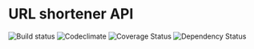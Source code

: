 # URL shortener API
![Build status](https://travis-ci.org/volochaev/urlshortener-api.svg?branch=master) ![Codeclimate](https://codeclimate.com/github/volochaev/urlshortener-api.png) ![Coverage Status](https://coveralls.io/repos/github/volochaev/urlshortener-api/badge.svg?branch=master) ![Dependency Status](https://gemnasium.com/badges/github.com/volochaev/urlshortener-api.svg)

